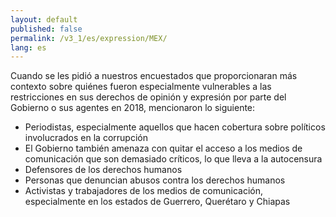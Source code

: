 ```yaml
---
layout: default
published: false
permalink: /v3_1/es/expression/MEX/
lang: es
---
```


Cuando se les pidió a nuestros encuestados que proporcionaran más contexto sobre quiénes fueron especialmente vulnerables a las restricciones en sus derechos de opinión y expresión por parte del Gobierno o sus agentes en 2018, mencionaron lo siguiente:
-	Periodistas, especialmente aquellos que hacen cobertura sobre políticos involucrados en la corrupción
-    El Gobierno también amenaza con quitar el acceso a los medios de comunicación que son demasiado críticos, lo que lleva a la autocensura
-	Defensores de los derechos humanos
-	Personas que denuncian abusos contra los derechos humanos
-	Activistas y trabajadores de los medios de comunicación, especialmente en los estados de Guerrero, Querétaro y Chiapas
